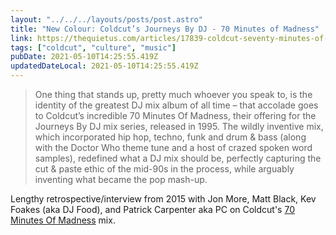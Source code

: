 ```yaml
---
layout: "../../../layouts/posts/post.astro"
title: "New Colour: Coldcut’s Journeys By DJ - 70 Minutes of Madness"
link: https://thequietus.com/articles/17839-coldcut-seventy-minutes-of-madness-journeys-by-dj
tags: ["coldcut", "culture", "music"]
pubDate: 2021-05-10T14:25:55.419Z
updatedDateLocal: 2021-05-10T14:25:55.419Z
---
```


> One thing that stands up, pretty much whoever you speak to, is the identity of the greatest DJ mix album of all time – that accolade goes to Coldcut’s incredible 70 Minutes Of Madness, their offering for the Journeys By DJ mix series, released in 1995. The wildly inventive mix, which incorporated hip hop, techno, funk and drum & bass (along with the Doctor Who theme tune and a host of crazed spoken word samples), redefined what a DJ mix should be, perfectly capturing the cut & paste ethic of the mid-90s in the process, while arguably inventing what became the pop mash-up.

Lengthy retrospective/interview from 2015 with Jon More, Matt Black, Kev Foakes (aka DJ Food), and Patrick Carpenter aka PC on Coldcut's [70 Minutes Of Madness](https://www.youtube.com/watch?v=dcOoVcT98LY) mix.
